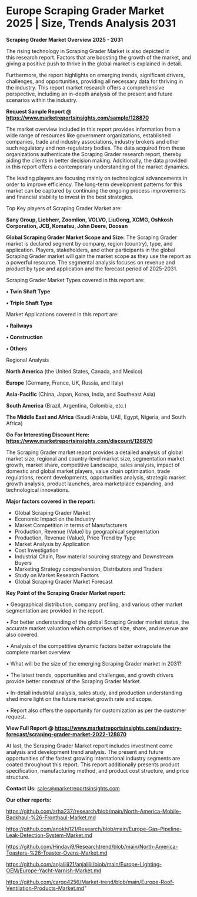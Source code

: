  # Europe Scraping Grader Market 2025 | Size, Trends Analysis 2031

<Strong> Scraping Grader Market Overview 2025 - 2031</strong>

The rising technology in Scraping Grader Market is also depicted in this research report. Factors that are boosting the growth of the market, and giving a positive push to thrive in the global market is explained in detail.

Furthermore, the report highlights on emerging trends, significant drivers, challenges, and opportunities, providing all necessary data for thriving in the industry. This report market research offers a comprehensive perspective, including an in-depth analysis of the present and future scenarios within the industry.

<strong>Request Sample Report @ <a href=https://www.marketreportsinsights.com/sample/128870>https://www.marketreportsinsights.com/sample/128870</a></strong>

The market overview included in this report provides information from a wide range of resources like government organizations, established companies, trade and industry associations, industry brokers and other such regulatory and non-regulatory bodies. The data acquired from these organizations authenticate the Scraping Grader research report, thereby aiding the clients in better decision making. Additionally, the data provided in this report offers a contemporary understanding of the market dynamics.

The leading players are focusing mainly on technological advancements in order to improve efficiency. The long-term development patterns for this market can be captured by continuing the ongoing process improvements and financial stability to invest in the best strategies.

Top Key players of Scraping Grader Market are:

<strong>Sany Group, Liebherr, Zoomlion, VOLVO, LiuGong, XCMG, Oshkosh Corporation, JCB, Komatsu, John Deere, Doosan</strong>

<strong><b>Global Scraping Grader Market Scope and Size:</b></strong>
The Scraping Grader market is declared segment by company, region (country), type, and application. Players, stakeholders, and other participants in the global Scraping Grader market will gain the market scope as they use the report as a powerful resource. The segmental analysis focuses on revenue and product by type and application and the forecast period of 2025-2031.

Scraping Grader Market Types covered in this report are:

<strong>• Twin Shaft Type

• Triple Shaft Type</strong>

Market Applications covered in this report are:

<strong>• Railways

• Construction

• Others</strong> 

Regional Analysis

<strong>North America</strong> (the United States, Canada, and Mexico)

<strong>Europe</strong> (Germany, France, UK, Russia, and Italy)

<strong>Asia-Pacific</strong> (China, Japan, Korea, India, and Southeast Asia)

<strong>South America</strong> (Brazil, Argentina, Colombia, etc.)

<strong>The Middle East and Africa</strong> (Saudi Arabia, UAE, Egypt, Nigeria, and South Africa)

<strong>Go For Interesting Discount Here: <a href=https://www.marketreportsinsights.com/discount/128870>https://www.marketreportsinsights.com/discount/128870</a></strong>

The Scraping Grader market report provides a detailed analysis of global market size, regional and country-level market size, segmentation market growth, market share, competitive Landscape, sales analysis, impact of domestic and global market players, value chain optimization, trade regulations, recent developments, opportunities analysis, strategic market growth analysis, product launches, area marketplace expanding, and technological innovations.

<strong><b>Major factors covered in the report:</b></strong>
<ul>
  <li>Global Scraping Grader Market </li>
  <li>Economic Impact on the Industry</li>
  <li>Market Competition in terms of Manufacturers</li>
  <li>Production, Revenue (Value) by geographical segmentation</li>
  <li>Production, Revenue (Value), Price Trend by Type</li>
  <li>Market Analysis by Application</li>
  <li>Cost Investigation</li>
  <li>Industrial Chain, Raw material sourcing strategy and Downstream Buyers</li>
  <li>Marketing Strategy comprehension, Distributors and Traders</li>
  <li>Study on Market Research Factors</li>
  <li>Global Scraping Grader Market Forecast</li>
</ul>

<strong><b>Key Point of the Scraping Grader Market report:</b></strong>

• Geographical distribution, company profiling, and various other market segmentation are provided in the report.

• For better understanding of the global Scraping Grader market status, the accurate market valuation which comprises of size, share, and revenue are also covered.

• Analysis of the competitive dynamic factors better extrapolate the complete market overview

• What will be the size of the emerging Scraping Grader market in 2031?

• The latest trends, opportunities and challenges, and growth drivers provide better construal of the Scraping Grader Market.

• In-detail industrial analysis, sales study, and production understanding shed more light on the future market growth rate and scope.

• Report also offers the opportunity for customization as per the customer request.

<strong><b>View Full Report @ <a href=https://www.marketreportsinsights.com/industry-forecast/scraping-grader-market-2022-128870>https://www.marketreportsinsights.com/industry-forecast/scraping-grader-market-2022-128870</a></b></strong>


At last, the Scraping Grader Market report includes investment come analysis and development trend analysis. The present and future opportunities of the fastest growing international industry segments are coated throughout this report. This report additionally presents product specification, manufacturing method, and product cost structure, and price structure.

<strong>Contact Us:</strong>
sales@marketreportsinsights.com

<strong>Our other reports:</strong>

<a href=https://github.com/arha237/research/blob/main/North-America-Mobile-Backhaul-%26-Fronthaul-Market.md>https://github.com/arha237/research/blob/main/North-America-Mobile-Backhaul-%26-Fronthaul-Market.md</a>

<a href=https://github.com/anokhi121/Research/blob/main/Europe-Gas-Pipeline-Leak-Detection-System-Market.md>https://github.com/anokhi121/Research/blob/main/Europe-Gas-Pipeline-Leak-Detection-System-Market.md</a>

<a href=https://github.com/Hindavi9/Researchtrend/blob/main/North-America-Toasters-%26-Toaster-Ovens-Market.md>https://github.com/Hindavi9/Researchtrend/blob/main/North-America-Toasters-%26-Toaster-Ovens-Market.md</a>

<a href=https://github.com/anjaliiii21/anjaliiii/blob/main/Europe-Lighting-OEM/Europe-Yacht-Varnish-Market.md>https://github.com/anjaliiii21/anjaliiii/blob/main/Europe-Lighting-OEM/Europe-Yacht-Varnish-Market.md</a>

<a href=https://github.com/cargo4256/Market-trend/blob/main/Europe-Roof-Ventilation-Products-Market.md>https://github.com/cargo4256/Market-trend/blob/main/Europe-Roof-Ventilation-Products-Market.md</a>"
